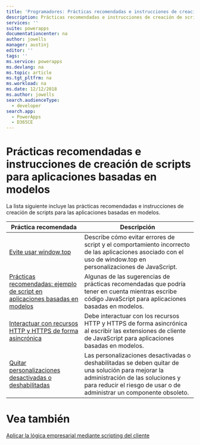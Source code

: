 ```yaml
---
title: 'Programadores: Prácticas recomendadas e instrucciones de creación de scripts en clientes para las aplicaciones basadas en modelos | Microsoft Docs'
description: Prácticas recomendadas e instrucciones de creación de scripts para desarrolladores para las aplicaciones basadas en modelos en PowerApps.
services: ''
suite: powerapps
documentationcenter: na
author: jowells
manager: austinj
editor: ''
tags: ''
ms.service: powerapps
ms.devlang: na
ms.topic: article
ms.tgt_pltfrm: na
ms.workload: na
ms.date: 12/12/2018
ms.author: jowells
search.audienceType:
  - developer
search.app:
  - PowerApps
  - D365CE
---
```


# <a name="best-practices-and-guidance-of-client-side-scripting-for-model-driven-apps"></a>Prácticas recomendadas e instrucciones de creación de scripts para aplicaciones basadas en modelos

La lista siguiente incluye las prácticas recomendadas e instrucciones de creación de scripts para las aplicaciones basadas en modelos.

|Práctica recomendada  |Descripción  |
|---------|---------|
|[Evite usar window.top](avoid-window-top.md)     |Describe cómo evitar errores de script y el comportamiento incorrecto de las aplicaciones asociado con el uso de window.top en personalizaciones de JavaScript.         |
|[Prácticas recomendadas: ejemplo de script en aplicaciones basadas en modelos](../../clientapi/client-scripting-best-practices.md)     |Algunas de las sugerencias de prácticas recomendadas que podría tener en cuenta mientras escribe código JavaScript para aplicaciones basadas en modelos.         |
|[Interactuar con recursos HTTP y HTTPS de forma asincrónica](interact-http-https-resources-asynchronously.md)     |Debe interactuar con los recursos HTTP y HTTPS de forma asincrónica al escribir las extensiones de cliente de JavaScript para aplicaciones basadas en modelos.         |
|[Quitar personalizaciones desactivadas o deshabilitadas](remove-deactivated-disabled-configurations.md)     |Las personalizaciones desactivadas o deshabilitadas se deben quitar de una solución para mejorar la administración de las soluciones y para reducir el riesgo de usar o de administrar un componente obsoleto.         |

# <a name="see-also"></a>Vea también
[Aplicar la lógica empresarial mediante scripting del cliente](../../client-scripting.md) <br />
 